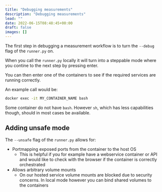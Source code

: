```yaml
---
title: "Debugging measurements"
description: "Debugging measurements"
lead: ""
date: 2022-06-15T08:48:45+00:00
draft: false
images: []
---
```


The first step in debugging a measurement workflow is to turn the `--debug`
flag of the `runner.py` on.

When you call the `runner.py` locally it will turn into a steppable mode where 
you contine to the next step by pressing enter.

You can then enter one of the containers to see if the required services are
running correctly.

An example call would be:
```bash
docker exec -it MY_CONTAINER_NAME bash
```

Some container do not have `bash`. However `sh`, which has less capabilities though,
should in most cases be available.

## Adding unsafe mode

The `--unsafe` flag of the `runner.py` allows for:
- Portmapping exposed ports from the container to the host OS
    + This is helpful if you for example have a webservice container or API and would like to check with the browser if the container is correctly orchestrated
- Allows arbitrary volume mounts
    + On our hosted service volume mounts are blocked due to security concerns. In local mode however you can bind shared volumes to the containers